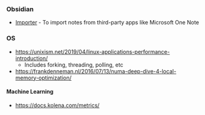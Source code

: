 ### Obsidian
- [Importer](https://help.obsidian.md/Plugins/Importer) - To import notes from third-party apps like Microsoft One Note

### OS
- https://unixism.net/2019/04/linux-applications-performance-introduction/
	- Includes forking, threading, polling, etc
- https://frankdenneman.nl/2016/07/13/numa-deep-dive-4-local-memory-optimization/
#### Machine Learning
- https://docs.kolena.com/metrics/
	
